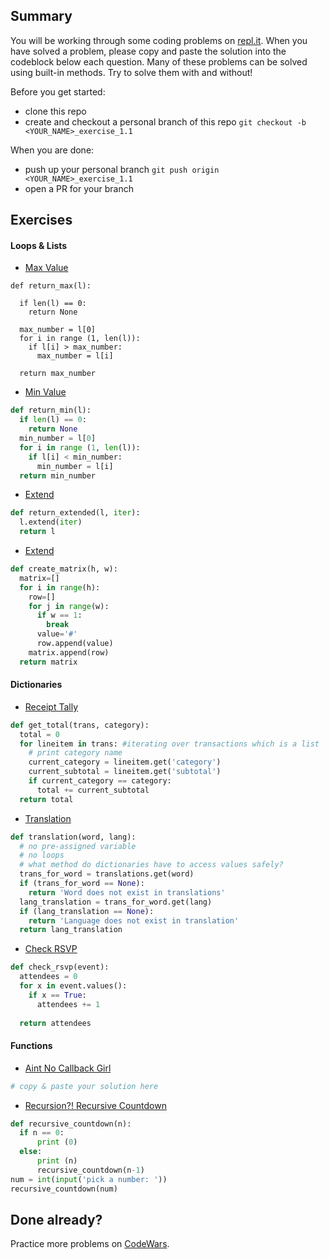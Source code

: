 ## Summary
You will be working through some coding problems on [repl.it](https://www.repl.it/). When you have solved a problem, please copy and paste the solution into the codeblock below each question. Many of these problems can be solved using built-in methods. Try to solve them with and without!

Before you get started:
- clone this repo
- create and checkout a personal branch of this repo `git checkout -b <YOUR_NAME>_exercise_1.1`

When you are done:
- push up your personal branch `git push origin <YOUR_NAME>_exercise_1.1`
- open a PR for your branch


## Exercises

#### Loops & Lists
- [Max Value](https://repl.it/@Admin7/maxvalue)
```
def return_max(l):
  
  if len(l) == 0:
    return None 
  
  max_number = l[0]
  for i in range (1, len(l)):
    if l[i] > max_number: 
      max_number = l[i]
      
  return max_number 
```

- [Min Value](https://repl.it/@Admin7/minvalue)
```python
def return_min(l):
  if len(l) == 0:
    return None
  min_number = l[0] 
  for i in range (1, len(l)):
    if l[i] < min_number: 
      min_number = l[i]
  return min_number 
```

- [Extend](https://repl.it/@Admin7/extendlist)
```python
def return_extended(l, iter):
  l.extend(iter)
  return l
```

- [Extend](https://repl.it/@Admin7/creatematrix)
```python
def create_matrix(h, w):
  matrix=[]
  for i in range(h):
    row=[]
    for j in range(w):
      if w == 1:
        break 
      value='#'
      row.append(value)
    matrix.append(row)
  return matrix
```


#### Dictionaries
- [Receipt Tally](https://repl.it/@Admin7/receipttally)
```python
def get_total(trans, category):
  total = 0
  for lineitem in trans: #iterating over transactions which is a list
    # print category name
    current_category = lineitem.get('category')
    current_subtotal = lineitem.get('subtotal')
    if current_category == category:
      total += current_subtotal
  return total
```

- [Translation](https://repl.it/@Admin7/translations)
```python
def translation(word, lang): 
  # no pre-assigned variable
  # no loops
  # what method do dictionaries have to access values safely?
  trans_for_word = translations.get(word)
  if (trans_for_word == None):
    return 'Word does not exist in translations'
  lang_translation = trans_for_word.get(lang) 
  if (lang_translation == None):
    return 'Language does not exist in translation'
  return lang_translation
```

- [Check RSVP](https://repl.it/@Admin7/checkrsvp)
```python
def check_rsvp(event):
  attendees = 0
  for x in event.values():
    if x == True:
      attendees += 1
      
  return attendees
```


#### Functions
- [Aint No Callback Girl](https://repl.it/@Admin7/aintnocallbackgirl)
```python
# copy & paste your solution here
```

- [Recursion?! Recursive Countdown](https://repl.it/@Admin7/recursivecountdown)
```python
def recursive_countdown(n):
  if n == 0:
      print (0)
  else:
      print (n)
      recursive_countdown(n-1)
num = int(input('pick a number: '))
recursive_countdown(num)
```


## Done already?
Practice more problems on [CodeWars](https://codewars.com).


